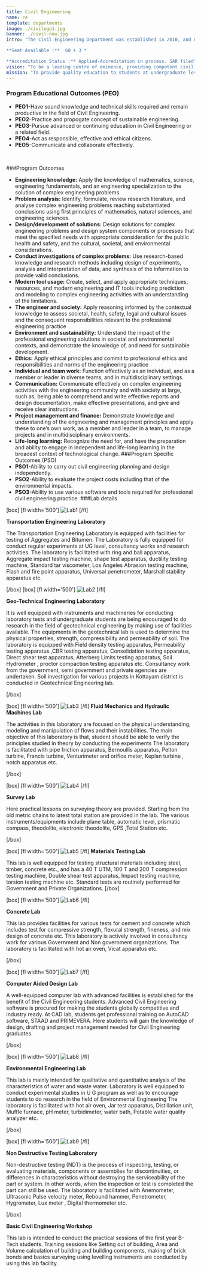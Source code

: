```yaml
---
title: Civil Engineering
name: ce
template: departments
image: ./civilogo1.jpg
banner: ./civil-new.jpg
intro: "The Civil Engineering Department was established in 2010, and now has become a full-fledged department with advanced laboratory facilities to train the students to meet the current needs of the fast changing industrial scenario.

**Seat Available :**  60 + 3 *

**Accreditation Status :** Applied-Accreditation in process. SAR filed"
vision: "To be a leading centre of eminence, providing competent civil engineering professionals, with state of the art knowledge of the industry and commitment to sustainable development of the society."
mission: "To provide quality education to students at undergraduate level through constant knowledge upgradation and to strive to maintain pace with the latest and most sophisticated innovations, research and development in the field of civil engineering within the ambit of sustainable development."
---
```


### Program Educational Outcomes (PEO)
- **PEO1**-Have sound knowledge and technical skills required and remain productive in the field of Civil Engineering.
- **PEO2**-Practice and propogate concept of sustainable engineering.
- **PEO3**-Pursue advanced or continuing educatiion in Civil Engineering or a related field.
- **PEO4**-Act as responsible, effective and ethical citizens.
- **PEO5**-Communicate and collaborate effectively.
<br>

###Program Outcomes
- **Engineering knowledge:** Apply the knowledge of mathematics, science, engineering fundamentals, and an engineering specialization to the solution of complex engineering problems.
- **Problem analysis:** Identify, formulate, review research literature, and analyse complex engineering problems reaching substantiated conclusions using first principles of mathematics, natural sciences, and engineering sciences.
- **Design/development of solutions:** Design solutions for complex engineering problems and design system components or processes that meet the specified needs with appropriate consideration for the public health and safety, and the cultural, societal, and environmental considerations.
- **Conduct investigations of complex problems:** Use research-based knowledge and research methods including design of experiments, analysis and interpretation of data, and synthesis of the information to provide valid conclusions.
- **Modern tool usage:** Create, select, and apply appropriate techniques, resources, and modern engineering and IT tools including prediction and modeling to complex engineering activities with an understanding of the limitations.
- **The engineer and society:** Apply reasoning informed by the contextual knowledge to assess societal, health, safety, legal and cultural issues and the consequent responsibilities relevant to the professional engineering practice
- **Environment and sustainability:** Understand the impact of the professional engineering solutions in societal and environmental contexts, and demonstrate the knowledge of, and need for sustainable development.
- **Ethics:** Apply ethical principles and commit to professional ethics and responsibilities and norms of the engineering practice
- **Individual and team work:** Function effectively as an individual, and as a member or leader in diverse teams, and in multidisciplinary settings.
- **Communication:** Communicate effectively on complex engineering activities with the engineering community and with society at large, such as, being able to comprehend and write effective reports and design documentation, make effective presentations, and give and receive clear instructions.
- **Project management and finance:** Demonstrate knowledge and understanding of the engineering and management principles and apply these to one’s own work, as a member and leader in a team, to manage projects and in multidisciplinary environments.
- **Life-long learning:** Recognize the need for, and have the preparation and ability to engage in independent and life-long learning in the broadest context of technological change.
###Program Specific Outcomes (PSO)
- **PSO1**-Ability to carry out civil engineering planning and design independently.
- **PSO2**-Ability to evaluate the project costs including that of the environmental impacts.
- **PSO3**-Ability to use various software and tools required for professional civil engineering practice.
###Lab details

[box]
[fl width='500']
![Lab1](lab1.jpg)
[/fl]

 **Transportation Engineering Laboratory**

The Transportation Engineering Laboratory is equipped with facilities for testing of Aggregates and Bitumen. The Laboratory is fully equipped for conduct regular experiments at UG level, consultancy works and research activities.
The laboratory is facilitated with ring and ball apparatus, Aggregate impact testing machine, shape test apparatus, ductility testing machine, Standard tar viscometer, Los Angeles Abrasion testing machine, Flash and fire point apparatus, Universal penetrometer, Marshall stability apparatus etc.

[/box]
[box]
[fl width='500']
![Lab2](lab2.jpg)
[/fl]

 **Geo-Technical Engineering Laboratory**

It is well equipped with instruments and machineries for conducting laboratory tests and undergraduate students are being encouraged to do research in the field of geotechnical engineering by making use of facilities available.
The equipments in the geotechnical lab is used to determine the physical properties,  strength, compressibility and permeability of soil.
The laboratory is equipped with Field density testing apparatus, Permeability testing   apparatus ,CBR testing apparatus, Consolidation testing apparatus, Direct shear test  apparatus, Atterberg Limits testing apparatus, Soil Hydrometer , proctor compaction   testing apparatus etc.
Consultancy work from the government, semi government and private agencies are  undertaken. Soil investigation for various projects in Kottayam district is conducted in Geotechnical Engineering lab.

[/box]

[box]
[fl width='500']
![Lab3](lab3.jpg)
[/fl]
**Fluid Mechanics and Hydraulic Machines Lab**

The activities in this laboratory are focused on the physical understanding, modeling and manipulation of flows and their instabilities.
The main objective of this laboratory is that, student should be able to verify the principles studied in theory by conducting the experiments
The laboratory is facilitated with pipe friction apparatus, Bernoullis apparatus, Pelton turbine, Francis turbine, Venturimeter and orifice meter, Keplan turbine , notch apparatus etc.


[/box]

[box]
[fl width='500']
![Lab4](lab4.jpg)
[/fl]

**Survey Lab**

Here practical lessons on surveying theory are provided. Starting from the old metric chains to latest total station are provided in the lab. The various instruments/equipments include plane table, automatic level, prismatic compass, theodolite, electronic theodolite, GPS ,Total Station etc.


[/box]

[box]
[fl width='500']
![Lab5](lab5.jpg)
[/fl] **Materials Testing Lab**

This lab is well equipped for testing structural materials including steel, timber, concrete etc., and has a 40 T  UTM, 100 T and 200 T compression testing machine, Double shear test apparatus, Impact testing machine, torsion testing machine etc. Standard tests are routinely performed for Government and Private Organizations.
[/box]

[box]
[fl width='500']
![Lab6](lab6.jpg)
[/fl]

 **Concrete  Lab**

This lab provides facilities for various tests for cement and concrete which includes test for compressive strength, flexural strength, fineness, and mix design of concrete etc.
This laboratory is actively involved in consultancy work for various Government and Non government organizations.
        The laboratory is facilitated with hot air oven, Vicat apparatus etc.

[/box]

[box]
[fl width='500']
![Lab7](lab7.jpg)
[/fl]


 **Computer Aided Design Lab**

A well-equipped computer lab with advanced facilities is established for the benefit of the Civil Engineering students. Advanced Civil Engineering software  is procured for making the students globally competitive and industry ready. At CAD lab, students get professional training on AutoCAD software, STAAD and PRIMEVERA. Here students will gain the knowledge of design, drafting and project management needed for Civil Engineering graduates.

[/box]

[box]
[fl width='500']
![Lab8](lab8.jpg)
[/fl]

 **Environmental Engineering Lab**

This lab is mainly intended for qualitative and quantitative analysis of the characteristics of water and waste water. Laboratory is well equipped to conduct experimental studies in U G program as well as to encourage students to do research in the field of Environmental Engineering
The laboratory is facilitated with hot air oven, Jar test apparatus, Distillation unit, Muffle furnace, pH meter, turbidimeter, water bath, Potable water quality analyzer etc.

[/box]

[box]
[fl width='500']
![Lab9](lab9.jpg)
[/fl]

 **Non Destructive Testing Laboratory**

Non-destructive testing (NDT) is the process of inspecting, testing, or evaluating materials, components or assemblies for discontinuities, or differences in characteristics without destroying the serviceability of the part or system. In other words, when the inspection or test is completed the part can still be used.
The laboratory is facilitated with Anemometer, Ultrasonic Pulse velocity meter, Rebound hammer, Penetrometer, Hygrometer, Lux meter , Digital thermometer etc.

[/box]



 **Basic Civil Engineering Workshop**

This lab is intended to conduct the practical sessions of the first year B-Tech students. Training sessions like Setting out of building, Area and Volume calculation of building and building components, making of brick bonds and basics surveying using levelling instruments are conducted by using this lab facility.
